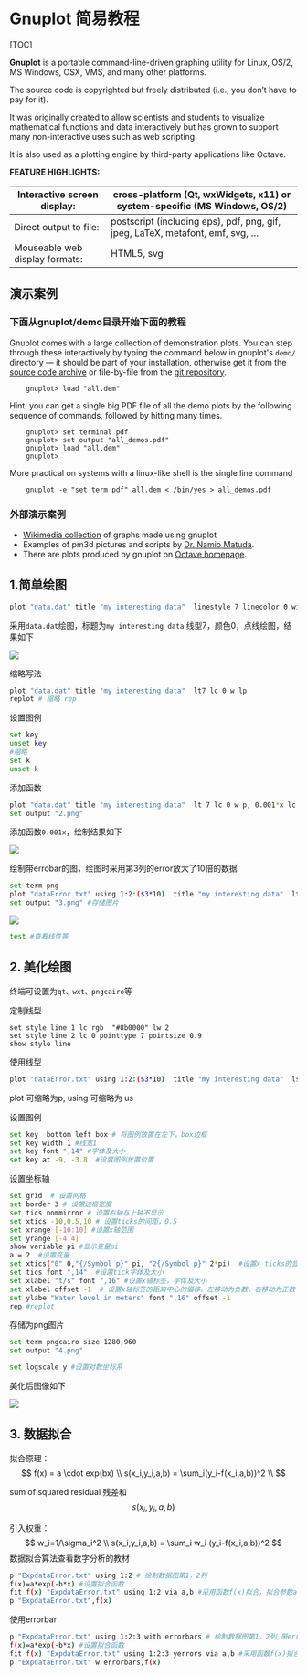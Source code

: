 # Gnuplot 简易教程

[TOC]

**Gnuplot** is a portable command-line-driven graphing utility for Linux, OS/2, MS Windows, OSX, VMS, and many other platforms.

The source code is copyrighted but freely distributed (i.e., you don’t have to pay for it).

It was originally created to allow scientists and students to visualize mathematical functions and data interactively but has grown to support many non-interactive uses such as web scripting.

It is also used as a plotting engine by third-party applications like Octave.

**FEATURE HIGHLIGHTS:**

| Interactive screen display:    | cross-platform (Qt, wxWidgets, x11) or system-specific (MS Windows, OS/2) |
| ------------------------------ | ------------------------------------------------------------ |
| Direct output to file:         | postscript (including eps), pdf, png, gif, jpeg, LaTeX, metafont, emf, svg, … |
| Mouseable web display formats: | HTML5, svg                                                   |

## 演示案例

### 下面从gnuplot/demo目录开始下面的教程

Gnuplot comes with a large collection of demonstration plots. You can step through these interactively by typing the command below in gnuplot's `demo/` directory — it should be part of your installation, otherwise get it from the [source code archive](http://sourceforge.net/project/showfiles.php?group_id=2055) or file-by-file from the [git repository](https://sourceforge.net/p/gnuplot/gnuplot-main/ci/master/tree/).

```
    gnuplot> load "all.dem"
```

Hint: you can get a single big PDF file of all the demo plots by the following sequence of commands, followed by hitting <enter> many times.

```
    gnuplot> set terminal pdf
    gnuplot> set output "all_demos.pdf"
    gnuplot> load "all.dem"
    gnuplot> 
```

More practical on systems with a linux-like shell is the single line command

```
    gnuplot -e "set term pdf" all.dem < /bin/yes > all_demos.pdf
```

### 外部演示案例

- [Wikimedia collection](http://commons.wikimedia.org/wiki/Category:Gnuplot_diagrams) of graphs made using gnuplot
- Examples of pm3d pictures and scripts by [Dr. Namio Matuda](http://ayapin-film.sakura.ne.jp/Gnuplot/pm3d.html).
- There are plots produced by gnuplot on [Octave homepage](http://www.octave.org/).

## 1.简单绘图

```sh
plot "data.dat" title "my interesting data"  linestyle 7 linecolor 0 with linespoints
```

采用`data.dat`绘图，标题为`my interesting data` 线型7，颜色0，点线绘图，结果如下

![](1.png)

缩略写法

```sh
plot "data.dat" title "my interesting data"  lt7 lc 0 w lp
replot # 缩略 rep
```

设置图例

```sh
set key  
unset key
#缩略
set k
unset k
```

添加函数

```sh
plot "data.dat" title "my interesting data"  lt 7 lc 0 w p, 0.001*x lc 7 title "0.001x"
set output "2.png"
```

添加函数`0.001x`，绘制结果如下

![](2.png)

绘制带errobar的图，绘图时采用第3列的error放大了10倍的数据

```sh
set term png
plot "dataError.txt" using 1:2:($3*10)  title "my interesting data"  lt 7 lc 0 with errorbars, sin(x) lc 7 title "sin(x) Model"
set output "3.png" #存储图片
```

![](3.png)

```sh
test #查看线性等
```



## 2. 美化绘图

终端可设置为`qt、wxt、pngcairo`等

定制线型

``` 
set style line 1 lc rgb  "#8b0000" lw 2
set style line 2 lc 0 pointtype 7 pointsize 0.9
show style line
```

使用线型

```sh
plot "dataError.txt" using 1:2:($3*10)  title "my interesting data"  ls 1 lt 7 lc 0 with errorbars, sin(x) ls 2 lc 7 title "sin(x) Model"
```

plot 可缩略为p, using 可缩略为 us

设置图例

```sh
set key  bottom left box # 将图例放置在左下，box边框
set key width 1 #线宽1
set key font ",14" #字体及大小
set key at -9, -3.8  #设置图例放置位置
```

设置坐标轴

```sh
set grid  # 设置网格
set border 3 # 设置边框宽度
set tics nommirror # 设置右轴与上轴不显示
set xtics -10,0.5,10 # 设置ticks的间距，0.5
set xrange [-10:10] #设置x轴范围
set yrange [-4:4]
show variable pi #显示变量pi
a = 2  #设置变量
set xtics("0" 0,"{/Symbol p}" pi, "2{/Symbol p}" 2*pi)  #设置x ticks的显示标签pi
set tics font ",14"  #设置tick字体及大小
set xlabel "t/s" font ",16" #设置x轴标签，字体及大小
set xlabel offset -1  # 设置x轴标签的距离中心的偏移，左移动为负数，右移动为正数
set ylabe "Water level in meters" font ",16" offset -1 
rep #replot
```

存储为png图片

```sh
set term pngcairo size 1280,960
set output "4.png"

set logscale y #设置对数坐标系
```

美化后图像如下

![](4.png)



## 3. 数据拟合

拟合原理：
$$
f(x) = a \cdot exp(bx) \\
s(x_i,y_i,a,b) = \sum_i(y_i-f(x_i,a,b))^2  \\
$$

sum of squared residual 残差和
$$
s(x_i,y_i,a,b)
$$

引入权重：
$$
w_i=1/\sigma_i^2 \\
s(x_i,y_i,a,b) = \sum_i w_i (y_i-f(x_i,a,b))^2  
$$
数据拟合算法查看数字分析的教材

```sh
p "ExpdataError.txt" using 1:2 # 绘制数据图第1，2列
f(x)=a*exp(-b*x) #设置拟合函数
fit f(x) "ExpdataError.txt" using 1:2 via a,b #采用函数f(x)拟合，拟合参数a,b
p "ExpdataError.txt",f(x)

```

使用errorbar

```sh
p "ExpdataError.txt" using 1:2:3 with errorbars # 绘制数据图第1，2列,带errorbars
f(x)=a*exp(-b*x) #设置拟合函数
fit f(x) "ExpdataError.txt" using 1:2:3 yerrors via a,b #采用函数f(x)拟合，拟合参数a,b,第3列error
p "ExpdataError.txt" w errorbars,f(x) 
```



### 

